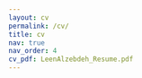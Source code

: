 ```yaml
---
layout: cv
permalink: /cv/
title: cv
nav: true
nav_order: 4
cv_pdf: LeenAlzebdeh_Resume.pdf
---
```


